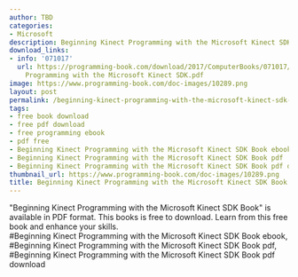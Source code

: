 ```yaml
---
author: TBD
categories:
- Microsoft
description: Beginning Kinect Programming with the Microsoft Kinect SDK Book
download_links:
- info: '071017'
  url: https://programming-book.com/download/2017/ComputerBooks/071017/Beginning Kinect
    Programming with the Microsoft Kinect SDK.pdf
image: https://www.programming-book.com/doc-images/10289.png
layout: post
permalink: /beginning-kinect-programming-with-the-microsoft-kinect-sdk-book.html
tags:
- free book download
- free pdf download
- free programming ebook
- pdf free
- Beginning Kinect Programming with the Microsoft Kinect SDK Book ebook
- Beginning Kinect Programming with the Microsoft Kinect SDK Book pdf
- Beginning Kinect Programming with the Microsoft Kinect SDK Book pdf download
thumbnail_url: https://www.programming-book.com/doc-images/10289.png
title: Beginning Kinect Programming with the Microsoft Kinect SDK Book
---
```


 
<div class="item-desc text-justify">
  "Beginning Kinect Programming with the Microsoft Kinect SDK Book" is available in PDF format. This books is free to download. Learn from this free book and enhance your skills.
  <br>
  #Beginning Kinect Programming with the Microsoft Kinect SDK Book ebook, #Beginning Kinect Programming with the Microsoft Kinect SDK Book pdf, #Beginning Kinect Programming with the Microsoft Kinect SDK Book pdf download
</div>